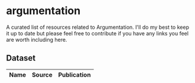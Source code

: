 # argumentation

A curated list of resources related to Argumentation. I'll do my best to keep it up to date but please feel free to contribute if you have any links you feel are worth including here.

## Dataset

Name | Source | Publication
---|---|---
